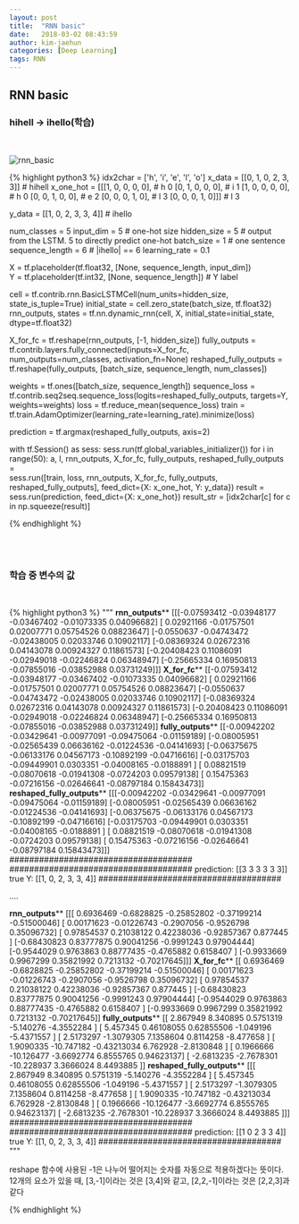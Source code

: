 ```yaml
---
layout: post
title:  "RNN basic"
date:   2018-03-02 08:43:59
author: kim-jaehun
categories: [Deep Learning]
tags: RNN
---
```


## RNN basic

### hihell -> ihello(학습)
<br>

![rnn_basic](https://drive.google.com/uc?id=1a1P_brgJaNfsrvpO7HdL01xAlvfmK-7M)
<br>


{% highlight python3 %}
idx2char = ['h', 'i', 'e', 'l', 'o']
x_data = [[0, 1, 0, 2, 3, 3]]   # hihell
x_one_hot = [[[1, 0, 0, 0, 0],   # h 0
              [0, 1, 0, 0, 0],   # i 1
              [1, 0, 0, 0, 0],   # h 0
              [0, 0, 1, 0, 0],   # e 2
              [0, 0, 0, 1, 0],   # l 3
              [0, 0, 0, 1, 0]]]  # l 3

y_data = [[1, 0, 2, 3, 3, 4]]    # ihello

num_classes = 5
input_dim = 5  # one-hot size
hidden_size = 5  # output from the LSTM. 5 to directly predict one-hot
batch_size = 1   # one sentence
sequence_length = 6  # |ihello| == 6
learning_rate = 0.1

X = tf.placeholder(tf.float32, [None, sequence_length, input_dim])  
Y = tf.placeholder(tf.int32, [None, sequence_length])  # Y label

cell = tf.contrib.rnn.BasicLSTMCell(num_units=hidden_size, state_is_tuple=True)
initial_state = cell.zero_state(batch_size, tf.float32)
rnn_outputs, states = tf.nn.dynamic_rnn(cell, X, initial_state=initial_state, dtype=tf.float32)

X_for_fc = tf.reshape(rnn_outputs, [-1, hidden_size])
fully_outputs = tf.contrib.layers.fully_connected(inputs=X_for_fc, num_outputs=num_classes, activation_fn=None)
reshaped_fully_outputs = tf.reshape(fully_outputs, [batch_size, sequence_length, num_classes])

weights = tf.ones([batch_size, sequence_length])
sequence_loss = tf.contrib.seq2seq.sequence_loss(logits=reshaped_fully_outputs, targets=Y, weights=weights)
loss = tf.reduce_mean(sequence_loss)
train = tf.train.AdamOptimizer(learning_rate=learning_rate).minimize(loss)

prediction = tf.argmax(reshaped_fully_outputs, axis=2)

with tf.Session() as sess:
    sess.run(tf.global_variables_initializer())
    for i in range(50):
        a, l, rnn_outputs, X_for_fc, fully_outputs, reshaped_fully_outputs = \
            sess.run([train, loss, rnn_outputs, X_for_fc, fully_outputs, reshaped_fully_outputs], feed_dict={X: x_one_hot, Y: y_data})
        result = sess.run(prediction, feed_dict={X: x_one_hot})
        result_str = [idx2char[c] for c in np.squeeze(result)]

{% endhighlight %}

<br>
<br>

### 학습 중 변수의 값
<br>


{% highlight python3 %}
"""
******rnn_outputs********
[[[-0.07593412 -0.03948177 -0.03467402 -0.01073335  0.04096682]
  [ 0.02921166 -0.01757501  0.02007771  0.05754526  0.08823647]
  [-0.0550637  -0.04743472 -0.02438005  0.02033746  0.10902117]
  [-0.08369324  0.02672316  0.04143078  0.00924327  0.11861573]
  [-0.20408423  0.11086091 -0.02949018 -0.02246824  0.06348947]
  [-0.25665334  0.16950813 -0.07855016 -0.03852988  0.03731249]]]
******X_for_fc********
[[-0.07593412 -0.03948177 -0.03467402 -0.01073335  0.04096682]
 [ 0.02921166 -0.01757501  0.02007771  0.05754526  0.08823647]
 [-0.0550637  -0.04743472 -0.02438005  0.02033746  0.10902117]
 [-0.08369324  0.02672316  0.04143078  0.00924327  0.11861573]
 [-0.20408423  0.11086091 -0.02949018 -0.02246824  0.06348947]
 [-0.25665334  0.16950813 -0.07855016 -0.03852988  0.03731249]]
******fully_outputs********
[[-0.00942202 -0.03429641 -0.00977091 -0.09475064 -0.01159189]
 [-0.08005951 -0.02565439  0.06636162 -0.01224536 -0.04141693]
 [-0.06375675 -0.06133176  0.04567173 -0.10892199 -0.04716616]
 [-0.03175703 -0.09449901  0.0303351  -0.04008165 -0.0188891 ]
 [ 0.08821519 -0.08070618 -0.01941308 -0.0724203   0.09579138]
 [ 0.15475363 -0.07216156 -0.02646641 -0.08797184  0.15843473]]
******reshaped_fully_outputs********
[[[-0.00942202 -0.03429641 -0.00977091 -0.09475064 -0.01159189]
  [-0.08005951 -0.02565439  0.06636162 -0.01224536 -0.04141693]
  [-0.06375675 -0.06133176  0.04567173 -0.10892199 -0.04716616]
  [-0.03175703 -0.09449901  0.0303351  -0.04008165 -0.0188891 ]
  [ 0.08821519 -0.08070618 -0.01941308 -0.0724203   0.09579138]
  [ 0.15475363 -0.07216156 -0.02646641 -0.08797184  0.15843473]]]
 #####################################
 #####################################
prediction:  [[3 3 3 3 3 3]] true Y:  [[1, 0, 2, 3, 3, 4]]
 #####################################

 ....


 ******rnn_outputs********
[[[ 0.6936469  -0.6828825  -0.25852802 -0.37199214 -0.51500046]
  [ 0.00171623 -0.01226743 -0.2907056  -0.9526798   0.35096732]
  [ 0.97854537  0.21038122  0.42238036 -0.92857367  0.877445  ]
  [-0.68430823  0.83777875  0.90041256 -0.9991243   0.97904444]
  [-0.9544029   0.9763863   0.88777435 -0.4765882   0.6158407 ]
  [-0.9933669   0.9967299   0.35821992  0.7213132  -0.70217645]]]
******X_for_fc********
[[ 0.6936469  -0.6828825  -0.25852802 -0.37199214 -0.51500046]
 [ 0.00171623 -0.01226743 -0.2907056  -0.9526798   0.35096732]
 [ 0.97854537  0.21038122  0.42238036 -0.92857367  0.877445  ]
 [-0.68430823  0.83777875  0.90041256 -0.9991243   0.97904444]
 [-0.9544029   0.9763863   0.88777435 -0.4765882   0.6158407 ]
 [-0.9933669   0.9967299   0.35821992  0.7213132  -0.70217645]]
******fully_outputs********
[[  2.867949     8.340895     0.5751319   -5.140276    -4.3552284 ]
 [  5.457345     0.46108055   0.62855506  -1.049196    -5.4371557 ]
 [  2.5173297   -1.3079305    7.1358604    0.8114258   -8.477658  ]
 [  1.9090335  -10.747182    -0.43213034   6.762928    -2.8130848 ]
 [  0.1966666  -10.126477    -3.6692774    6.8555765    0.94623137]
 [ -2.6813235   -2.7678301  -10.228937     3.3666024    8.4493885 ]]
******reshaped_fully_outputs********
[[[  2.867949     8.340895     0.5751319   -5.140276    -4.3552284 ]
  [  5.457345     0.46108055   0.62855506  -1.049196    -5.4371557 ]
  [  2.5173297   -1.3079305    7.1358604    0.8114258   -8.477658  ]
  [  1.9090335  -10.747182    -0.43213034   6.762928    -2.8130848 ]
  [  0.1966666  -10.126477    -3.6692774    6.8555765    0.94623137]
  [ -2.6813235   -2.7678301  -10.228937     3.3666024    8.4493885 ]]]
 #####################################
 #####################################
prediction:  [[1 0 2 3 3 4]] true Y:  [[1, 0, 2, 3, 3, 4]]
 #####################################
"""
<br>


reshape 함수에 사용된 -1은 나누어 떨어지는 숫자를 자동으로 적용하겠다는 뜻이다. 12개의 요소가 있을 때, [3,-1]이라는 것은 [3,4]와 같고, [2,2,-1]이라는 것은 [2,2,3]과 같다


{% endhighlight %}
